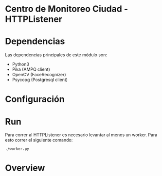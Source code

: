 # Centro de Monitoreo Ciudad - HTTPListener

# Dependencias

Las dependencias principales de este módulo son:

* Python3
* Pika (AMPQ client)
* OpenCV (FaceRecognizer)
* Psycopg (Postgresql client)

# Configuración





# Run

Para correr al HTTPListener es necesario levantar al menos un worker. Para esto correr el siguiente comando:

```
./worker.py
```

# Overview

